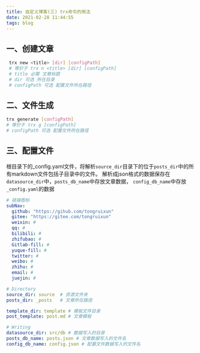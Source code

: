 ```yaml
---
title: 自定义博客(三) trx命令的用法
date: 2021-02-28 11:44:55
tags: blog
---
```


## 一、创建文章

```bash
 trx new <title> [dir] [configPath]
 # 等价于 trx n <title> [dir] [configPath]
 # title 必需 文章标题
 # dir 可选 所在目录
 # configPath 可选 配置文件所在路径
```

## 二、文件生成

```bash
trx generate [configPath]
# 等价于 trx g [configPath]
# configPath 可选 配置文件所在路径
```

## 三、配置文件

根目录下的_config.yaml文件，将解析`source_dir`目录下的位于`posts_dir`中的所有markdown文件包括子目录中的文件。
解析成json格式的数据保存在`datasource_dir`中，`posts_db_name`中存放文章数据，
`config_db_name`中存放`_config.yaml`的数据
```yaml
# 链接图标
subNav:
  github: "https://gihub.com/tongruixun"
  gitee: "https://gitee.com/tongruixun"
  weixin: #
  qq: #
  bilibili: #
  zhifubao: #
  Gitlab-fill: #
  yuque-fill: #
  twitter: #
  weibo: #
  zhihu: #
  email: #
  juejin: #

# Directory
source_dir: source  # 资源文件夹
posts_dir: _posts   # 文章所在路径

template_dir: template # 模板文件目录
post_template: post.md # 文章模板

# Writing
datasource_dir: src/db # 数据写入的目录
posts_db_name: posts.json # 文章数据写入的文件名
config_db_name: config.json # 配置文件数据写入的文件名
```

